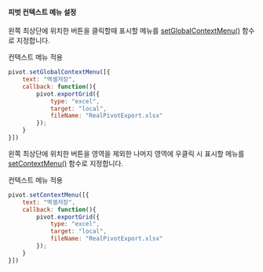 #### 피벗 컨텍스트 메뉴 설정

왼쪽 최상단에 위치한 버튼을 클릭할때 표시할 메뉴를 [setGlobalContextMenu()](http://help.realgrid.com/pivotApi/RealPivot/setContextMenu/) 함수로 지정합니다.  

<a class="btn primary small round lowercase" id="btnSetGlobalContextMenu">컨텍스트 메뉴 적용</a>

```js
pivot.setGlobalContextMenu([{
    text: "엑셀저장",
    callback: function(){
        pivot.exportGrid({
            type: "excel",
            target: "local",
            fileName: "RealPivotExport.xlsx"
        });
    }
}])
```

왼쪽 최상단에 위치한 버튼을 영역을 제외한 나머지 영역에 우클릭 시 표시할 메뉴를 [setContextMenu()](http://help.realgrid.com/pivotApi/RealPivot/setContextMenu/) 함수로 지정합니다.  

<a class="btn primary small round lowercase" id="btnSetContextMenu">컨텍스트 메뉴 적용</a>

```js
pivot.setContextMenu([{
    text: "엑셀저장",
    callback: function(){
        pivot.exportGrid({
            type: "excel",
            target: "local",
            fileName: "RealPivotExport.xlsx"
        });
    }
}])
```


<script>
$('#btnSetContextMenu').click(function() {
	pivot.setContextMenu([{
        text: "엑셀저장",
        callback: function(){
            pivot.exportGrid({
                type: "excel",
                target: "local",
                fileName: "RealPivotExport.xlsx"
            });
        }
    }]);
});

$('#btnSetGlobalContextMenu').click(function() {
    pivot.setGlobalContextMenu([{
        text: "엑셀저장",
        callback: function(){
            pivot.exportGrid({
                type: "excel",
                target: "local",
                fileName: "RealPivotExport.xlsx"
            });
        }
    }])
});

</script>